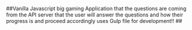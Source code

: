 ##Vanilla Javascript big gaming Application that the questions are coming from the API server that the user will answer the questions and how their progress is and proceed accordingly uses Gulp file for development!!  ##